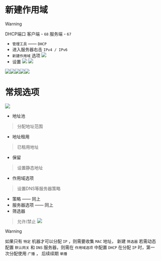 # 新建作用域

> [!WARNING]
> DHCP端口 
> 客户端 - `68`
> 服务端 - `67`

- `管理工具` —— `DHCP`
- 进入服务器右击 `IPv4 / IPv6`
- `新建作用域` 选项
![](../../../Resource/Pasted%20image%2020250521154220.png)
- 设置 
![](../../../Resource/Pasted%20image%2020250521154408.png)
![](../../../Resource/Pasted%20image%2020250521154443.png)

![](../../../Resource/Pasted%20image%2020250521154628.png)![](../../../Resource/Pasted%20image%2020250521154648.png)![](../../../Resource/Pasted%20image%2020250521154723.png)![](../../../Resource/Pasted%20image%2020250521154737.png)![](../../../Resource/Pasted%20image%2020250521154750.png)

# 常规选项

![](../../../Resource/Pasted%20image%2020250521154821.png)
- 地址池 
>分配地址范围
- 地址租用
>已租用地址
- 保留
>设置静态地址
- 作用域选项
> 设置DNS等服务器策略
- 策略 —— 同上
- 服务器选项 —— 同上
- 筛选器
> 允许/禁止
![](../../../Resource/Pasted%20image%2020250521155257.png)

> [!WARNING]
> 如果只有 `特定` 机器才可以分配 `IP` ，则需要收集 `MAC` 地址， 新建 `筛选器`
> 若需动态配置 `默认网关` 和 `DNS` 服务器，则需在 `作用域选项` 中配置
> `DHCP` 在分配 `IP` 时，第一次分配使用 `广播` ， 后续续期 `单播`

